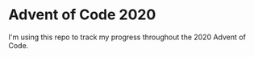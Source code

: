 Advent of Code 2020
===================

I'm using this repo to track my progress throughout the 2020 Advent of Code.
